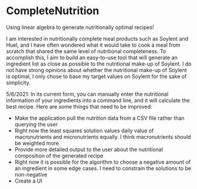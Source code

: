 # CompleteNutrition
 Using linear algebra to generate nutritionally optimal recipes!

I am interested in nutritionally complete meal products such as Soylent and Huel, and I have often wondered what it would take to cook a meal from scratch that shared the same level of nutritional completeness. To accomplish this, I aim to build an easy-to-use tool that will generate an ingredient list as close as possible to the nutritional make-up of Soylent. I do not have strong opinions about whether the nutritional make-up of Soylent is optimal, I only chose to base my target values on Soylent for the sake of simplicity.

5/6/2021: In its current form, you can manually enter the nutritional information of your ingredients into a command line, and it will calculate the best recipe. Here are some things that need to be improved:

* Make the application pull the nutrition data from a CSV file rather than querying the user
* Right now the least squares solution values daily value of macronutrients and micronutrients equally. I think macronutrients should be weighted more
* Provide more detailed output to the user about the nutritional composition of the generated recipe
* Right now it is possible for the algorithm to choose a negative amount of an ingredient in some edge cases. I need to constrain the solutions to be non-negative
* Create a UI
